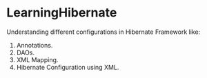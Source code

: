 # LearningHibernate

Understanding different configurations in Hibernate Framework like:
1. Annotations.
2. DAOs.
3. XML Mapping.
4. Hibernate Configuration using XML.

